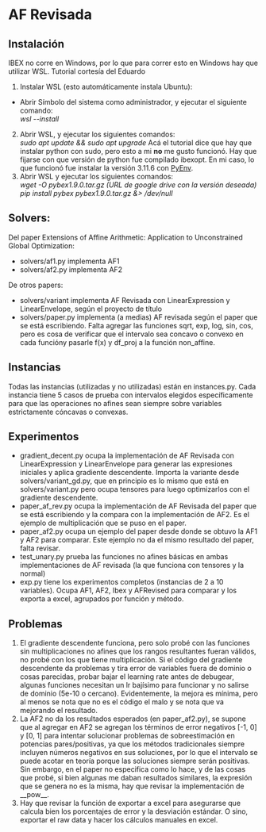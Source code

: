 # AF Revisada
## Instalación
IBEX no corre en Windows, por lo que para correr esto en Windows hay que utilizar WSL. Tutorial cortesía del Eduardo
1. Instalar WSL (esto automáticamente instala Ubuntu):  
- Abrir Símbolo del sistema como administrador, y ejecutar el siguiente comando:  
_wsl --install_
2. Abrir WSL, y ejecutar los siguientes comandos:  
_sudo apt update && sudo apt upgrade_
Acá el tutorial dice que hay que instalar python con sudo, pero esto a mi **no** me gusto funcionó. Hay que fijarse con que versión de python fue compilado ibexopt. En mi caso, lo que funcionó fue instalar la versión 3.11.6 con [PyEnv](https://github.com/pyenv/pyenv).
3. Abrir WSL y ejecutar los siguientes comandos:  
_wget -O pybex1.9.0.tar.gz (URL de google drive con la versión deseada)
pip install pybex pybex1.9.0.tar.gz &> /dev/null_

## Solvers:

Del paper Extensions of Affine Arithmetic: Application to Unconstrained Global Optimization:
- solvers/af1.py implementa AF1
- solvers/af2.py implementa AF2

De otros papers:
- solvers/variant implementa AF Revisada con LinearExpression y LinearEnvelope, según el proyecto de título
- solvers/paper.py implementa (a medias) AF revisada según el paper que se está escribiendo. Falta agregar las funciones sqrt, exp, log, sin, cos, pero es cosa de verificar que el intervalo sea concavo o convexo en cada funcióny pasarle f(x) y df_proj a la función non_affine.

## Instancias
Todas las instancias (utilizadas y no utilizadas) están en instances.py. Cada instancia tiene 5 casos de prueba con intervalos elegidos específicamente para que las operaciones no afines sean siempre sobre variables estrictamente cóncavas o convexas.

 ## Experimentos
- gradient_decent.py ocupa la implementación de AF Revisada con LinearExpression y LinearEnvelope para generar las expresiones iniciales y aplica gradiente descendente. Importa la variante desde solvers/variant_gd.py, que en principio es lo mismo que está en solvers/variant.py pero ocupa tensores para luego optimizarlos con el gradiente descendente.
- paper_af_rev.py ocupa la implementación de AF Revisada del paper que se está escribiendo y la compara con la implementación de AF2. Es el ejemplo de multiplicación que se puso en el paper.
- paper_af2.py ocupa un ejemplo del paper desde donde se obtuvo la AF1 y AF2 para comparar. Este ejemplo no da el mismo resultado del paper, falta revisar.
- test_unary.py prueba las funciones no afines básicas en ambas implementaciones de AF revisada (la que funciona con tensores y la normal)
- exp.py tiene los experimentos completos (instancias de 2 a 10 variables). Ocupa AF1, AF2, Ibex y AFRevised para comparar y los exporta a excel, agrupados por función y método.

## Problemas
1. El gradiente descendente funciona, pero solo probé con las funciones sin multiplicaciones no afines que los rangos resultantes fueran válidos, no probé con los que tiene multiplicación. 
Si el código del gradiente descendente da problemas y tira error de variables fuera de dominio o cosas parecidas, probar bajar el learning rate antes de debugear, algunas funciones necesitan un lr bajísimo para funcionar y no salirse de dominio (5e-10 o cercano). Evidentemente, la mejora es mínima, pero al menos se nota que no es el código el malo y se nota que va mejorando el resultado.
2. La AF2 no da los resultados esperados (en paper_af2.py), se supone que al agregar en AF2 se agregan los términos de error negativos [-1, 0] y [0, 1] para intentar solucionar problemas de sobreestimación en potencias pares/positivas, ya que los métodos tradicionales siempre incluyen números negativos en sus soluciones, por lo que el intervalo se puede acotar en teoría porque las soluciones siempre serán positivas. Sin embargo, en el paper no especifica como lo hace, y de las cosas que probé, si bien algunas me daban resultados similares, la expresión que se genera no es la misma, hay que revisar la implementación de \_\_pow\_\_.
3. Hay que revisar la función de exportar a excel para asegurarse que calcula bien los porcentajes de error y la desviación estándar. O sino, exportar el raw data y hacer los cálculos manuales en excel.
